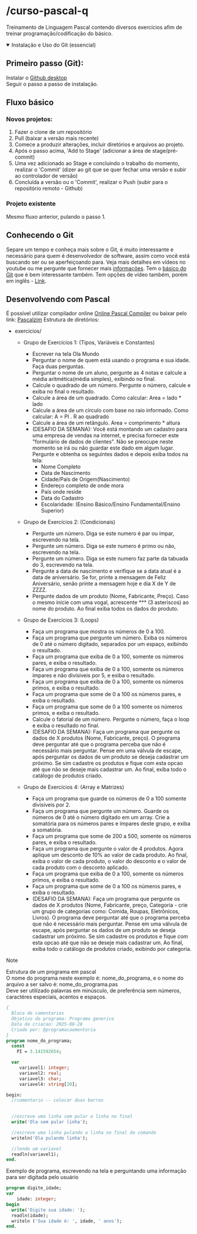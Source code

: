 # /curso-pascal-q
Treinamento de Linguagem Pascal contendo diversos exercícios afim de treinar programação/codificação do básico.

<details open>
  <summary>
   Instalação e Uso do Git (essencial)
  </summary>
  
## Primeiro passo (Git):
Instalar o [Github desktop](https://github.com/apps/desktop) \
Seguir o passo a passo de instalação.

## Fluxo básico
### Novos projetos:
1. Fazer o clone de um repositório
2. Pull (baixar a versão mais recente)
3. Comece a produzir alterações, incluir diretórios e arquivos ao projeto.
4. Após o passo acima, 'Add to Stage' (adicionar a área de stage/pré-commit)
5. Uma vez adicionado ao Stage e concluindo o trabalho do momento, realizar o 'Commit' (dizer ao git que se quer fechar uma versão e subir ao controlador de versão)
6. Concluída a versão ou o 'Commit', realizar o Push (subir para o repositório remoto - Github)

### Projeto existente
Mesmo fluxo anterior, pulando o passo 1.

## Conhecendo o Git
Separe um tempo e conheça mais sobre o Git, é muito interessante e necessário para quem é desenvolvedor de software, assim como você está buscando ser ou se aperfeiçoando para.
Veja mais detalhes em vídeos no youtube ou me pergunte que fornecer mais [informações](https://docs.github.com/pt/get-started/using-git/about-git).
Tem o [básico do Git](https://git-scm.com/book/pt-br/v2/Come%C3%A7ando-O-B%C3%A1sico-do-Git) que é bem interessante também. Tem opções de vídeo também, porém em inglês - [Link](https://git-scm.com/videos).

</details>

## Desenvolvendo com Pascal
É possível utilizar compilador online [Online Pascal Compiler](https://www.onlinegdb.com/online_pascal_compiler) ou baixar pelo link: [Pascalzim](https://drive.google.com/file/d/1dzpru5y7vw3fbXKfvZj0aMTPL0-iXx9M/view?usp=sharing) 
Estrutura de diretórios:
- exercicios/
  - Grupo de Exercícios 1:
    (Tipos, Variáveis e Constantes)
    - Escrever na tela Ola Mundo
    - Perguntar o nome de quem está usando o programa e sua idade. Faça duas perguntas.
    - Perguntar o nome de um aluno, pergunte as 4 notas e calcule a média aritmética(média simples), exibindo no final.
    - Calcule o quadrado de um número. Pergunte o número, calcule e exiba no final o resultado.
    - Calcule a área de um quadrado. Como calcular: Area = lado * lado
    - Calcule a área de um círculo com base no raio informado. Como calcular: A = PI . R ao quadrado
    - Calcule a área de um retângulo. Area = comprimento * altura
    - (DESAFIO DA SEMANA): Você está montando um cadastro para uma empresa de vendas na internet, e precisa fornecer este "formulário de dados de clientes". Não se preocupe neste momento se irá ou não guardar
    este dado em algum lugar. Pergunte e obtenha os seguintes dados e depois exiba todos na tela:
      - Nome Completo
      - Data de Nascimento
      - Cidade/País de Origem(Nascimento)
      - Endereço completo de onde mora
      - País onde reside
      - Data do Cadastro
      - Escolaridade: (Ensino Básico/Ensino Fundamental/Ensino Superior)

  - Grupo de Exercícios 2:
    (Condicionais)
    - Pergunte um número. Diga se este numero é par ou ímpar, escrevendo na tela.
    - Pergunte um número. Diga se este numero é primo ou não, escrevendo na tela.
    - Pergunte um número. Diga se este numero faz parte da tabuada do 3, escrevendo na tela.
    - Pergunte a data de nascimento e verifique se a data atual é a data de aniversário. Se for, printe a mensagem de Feliz Aniversário, senão printe a mensagem hoje e dia X de Y de ZZZZ.
    - Pergunte dados de um produto (Nome, Fabricante, Preço). Caso o mesmo inicie com uma vogal, acrescente *** (3 asteriscos) ao nome do produto. Ao final exiba todos os dados do produto.

  - Grupo de Exercícios 3:
    (Loops)
    - Faça um programa que mostra os números de 0 a 100.
    - Faça um programa que pergunte um número. Exiba os números de 0 até o número digitado, separados por um espaço, exibindo o resultado.
    - Faça um programa que exiba de 0 a 100, somente os números pares, e exiba o resultado.
    - Faça um programa que exiba de 0 a 100, somente os números ímpares e não divísiveis por 5, e exiba o resultado.
    - Faça um programa que exiba de 0 a 100, somente os números primos, e exiba o resultado.
    - Faça um programa que some de 0 a 100 os números pares, e exiba o resultado.
    - Faça um programa que some de 0 a 100 somente os números primos, e exiba o resultado.
    - Calcule o fatorial de um número. Pergunte o número, faça o loop e exiba o resultado no final.
    - (DESAFIO DA SEMANA): Faça um programa que pergunte os dados de X produtos (Nome, Fabricante, preço). O programa deve perguntar até que o programa perceba que não é necessário mais perguntar.
    Pense em uma válvula de escape, após perguntar os dados de um produto se deseja cadastrar um próximo. Se sim cadastre os produtos e fique com esta opcao até que não se deseje mais cadastrar um.
    Ao final, exiba todo o catálogo de produtos criado.
      
  - Grupo de Exercícios 4:
    (Array e Matrizes)
    - Faça um programa que guarde os números de 0 a 100 somente divisíveis por 2.
    - Faça um programa que pergunte um número. Guarde os números de 0 até o número digitado em um array. Crie a somatória para os números pares e ímpares deste grupo, e exiba a somatória.
    - Faça um programa que some de 200 a 500, somente os números pares, e exiba o resultado.
    - Faça um programa que pergunte o valor de 4 produtos. Agora aplique um desconto de 10% ao valor de cada produto. Ao final, exiba o valor de cada produto, o valor do desconto e o valor de cada produto com o desconto aplicado. 
    - Faça um programa que exiba de 0 a 100, somente os números primos, e exiba o resultado.
    - Faça um programa que some de 0 a 100 os números pares, e exiba o resultado.
    - (DESAFIO DA SEMANA): Faça um programa que pergunte os dados de X produtos (Nome, Fabricante, preço, Categoria - crie um grupo de categorias como: Comida, Roupas, Eletrônicos, Livros). O programa deve perguntar até que o programa perceba que não é necessário mais perguntar.
    Pense em uma válvula de escape, após perguntar os dados de um produto se deseja cadastrar um próximo. Se sim cadastre os produtos e fique com esta opcao até que não se deseje mais cadastrar um.
    Ao final, exiba todo o catálogo de produtos criado, exibindo por categoria.

  
> [!NOTE]
> Estrutura de um programa em pascal\
> O nome do programa neste exemplo é: nome_do_programa, e o nome do arquivo a ser salvo é: nome_do_programa.pas\
> Deve ser utilizado palavras em minúsculo, de preferência sem números, caractéres especiais, acentos e espaços.


```pascal
{
  Bloco de comentarios
  Objetivo do programa: Programa generico
  Data da criacao: 2025-08-28
  Criado por: @programacaomentoria
}  
program nome_do_programa;
  const
    PI = 3.141592654;

  var
     variavel1: integer;
     variavel2: real;
     variavel3: char;
     variavel4: string[20];

begin:
  //comentario -- colocar duas barras
  

  //escreve uma linha sem pular a linha no final
  write('Ola sem pular linha');

  //escreve uma linha pulando a linha no final do comando
  writeln('Ola pulando linha');

  //lendo um variavel
  readln(variavel1);
end.
```

Exemplo de programa, escrevendo na tela e perguntando uma informação para ser digitada pelo usuário
```pascal
program digite_idade;
var
    idade: integer;
begin
  write('Digite sua idade: ');
  readln(idade);
  writeln ('Sua idade é: ', idade, ' anos');
end.
```